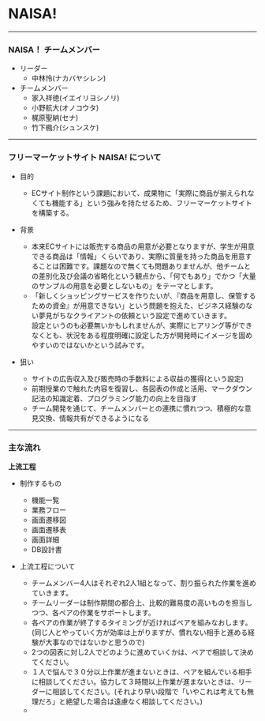 # NAISA!
---
### NAISA！ チームメンバー

* リーダー
  * 中林怜(ナカバヤシレン)
* チームメンバー
  * 家入祥徳(イエイリヨシノリ)
  * 小野航大(オノコウタ)
  * 梶原聖納(セナ)
  * 竹下楓介(シュンスケ) 

---

### フリーマーケットサイト NAISA! について

* 目的
  * ECサイト制作という課題において、成果物に「実際に商品が揃えられなくても機能する」という強みを持たせるため、フリーマーケットサイトを構築する。

* 背景  
  * 本来ECサイトには販売する商品の用意が必要となりますが、学生が用意できる商品は「情報」くらいであり、実際に質量を持った商品を用意することは困難です。課題なので無くても問題ありませんが、他チームとの差別化及び会議の省略化という観点から、「何でもあり」でかつ「大量のサンプルの用意を必要としないもの」をテーマとします。
  * 「新しくショッピングサービスを作りたいが、『商品を用意し、保管するための資金』が用意できない」という問題を抱えた、ビジネス経験のない夢見がちなクライアントの依頼という設定で進めていきます。  
設定というのも必要無いかもしれませんが、実際にヒアリング等ができなくとも、状況をある程度明確に設定した方が開発時にイメージを固めやすいのではないかという試みです。

* 狙い
  * サイトの広告収入及び販売時の手数料による収益の獲得(という設定)
  * 前期授業ので触れた内容を復習し、各図表の作成と活用、マークダウン記法の知識定着、プログラミング能力の向上を目指す
  * チーム開発を通じて、チームメンバーとの連携に慣れつつ、積極的な意見交換、情報共有ができるようになる

---

### 主な流れ

**上流工程**

* 制作するもの
  * 機能一覧
  * 業務フロー
  * 画面遷移図
  * 画面遷移表
  * 画面詳細
  * DB設計書

* 上流工程について
  * チームメンバー4人はそれぞれ2人1組となって、割り振られた作業を進めていきます。
  * チームリーダーは制作期間の都合上、比較的難易度の高いものを担当しつつ、各ペアの作業をサポートします。
  * 各ペアの作業が終了するタイミングが近ければペアを組みなおします。(同じ人とやっていく方が効率は上がりますが、慣れない相手と進める経験が大事なのではないかと思うので)
  * 2つの図表に対し2人でどのように進めていくかは、ペアで相談して決めてください。
  * １人で悩んで３０分以上作業が進まないときは、ペアを組んでいる相手に相談してください。協力して３時間以上作業が進まないときは、リーダーに相談してください。(それより早い段階で「いやこれは考えても無理だろ」と絶望した場合は遠慮なく相談してください。)
  * 

